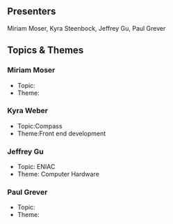 ## Presenters

Miriam Moser, Kyra Steenbock, Jeffrey Gu, Paul Grever

## Topics & Themes

### Miriam Moser

* Topic:
* Theme:

### Kyra Weber

* Topic:Compass
* Theme:Front end development

### Jeffrey Gu

* Topic: ENIAC
* Theme: Computer Hardware 

### Paul Grever

* Topic:
* Theme:
